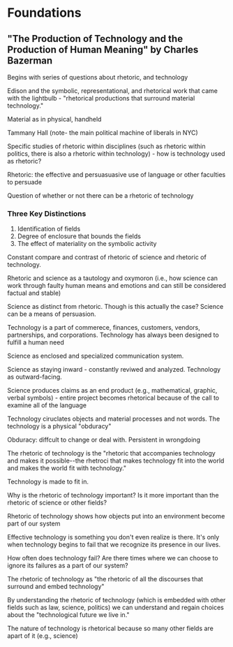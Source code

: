 # Foundations

## "The Production of Technology and the Production of Human Meaning" by Charles Bazerman

Begins with series of questions about rhetoric, and technology

Edison and the symbolic, representational, and rhetorical work that came with the lightbulb - "rhetorical productions that surround material technology."

Material as in physical, handheld

Tammany Hall (note- the main political machine of liberals in NYC)

Specific studies of rhetoric within disciplines (such as rhetoric within politics, there is also a rhetoric within technology) - how is technology used as rhetoric?

Rhetoric: the effective and persuasuasive use of language or other faculties to persuade

Question of whether or not there can be a rhetoric of technology

### Three Key Distinctions
1. Identification of fields
2. Degree of enclosure that bounds the fields
3. The effect of materiality on the symbolic activity

Constant compare and contrast of rhetoric of science and rhetoric of technology.

Rhetoric and science as a tautology and oxymoron (i.e., how science can work through faulty human means and emotions and can still be considered factual and stable)

Science as distinct from rhetoric. Though is this actually the case? Science can be a means of persuasion.

Technology is a part of commerece, finances, customers, vendors, partnerships, and corporations. Technology has always been designed to fulfill a human need

Science as enclosed and specialized communication system.

Science as staying inward - constantly reviwed and analyzed. Technology as outward-facing.

Science produces claims as an end product (e.g., mathematical, graphic, verbal symbols) - entire project becomes rhetorical because of the call to examine all of the language

Technology ciruclates objects and material processes and not words. The technology is a physical "obduracy"

Obduracy: diffcult to change or deal with. Persistent in wrongdoing

The rhetoric of technology is the "rhetoric that accompanies technology and makes it possible--the rhetroci that makes technology fit into the world and makes the world fit with technology."

Technology is made to fit in.

Why is the rhetoric of technology important? Is it more important than the rhetoric of science or other fields?

Rhetoric of technology shows how objects put into an environment become part of our system

Effective technology is something you don't even realize is there. It's only when technology begins to fail that we recognize its presence in our lives.

How often does technology fail? Are there times where we can choose to ignore its failures as a part of our system?

The rhetoric of technology as "the rhetoric of all the discourses that surround and embed technology"

By understanding the rhetoric of technology (which is embedded with other fields such as law, science, politics) we can understand and regain choices about the "technological future we live in."

The nature of technology is rhetorical because so many other fields are apart of it (e.g., science)
